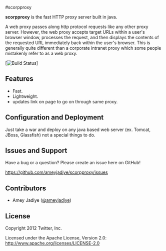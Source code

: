#scorpproxy

**scorpproxy** is the fast HTTP proxy server built in java.

A web proxy passes along http protocol requests like any other proxy server. However, the web proxy accepts target URLs within a user's browser window, processes the request, and then displays the contents of the requested URL immediately back within the user's browser. This is generally quite different than a corporate intranet proxy which some people mistakenly refer to as a web proxy.

[![Build Status](http://upload.wikimedia.org/wikipedia/commons/1/19/Forward_proxy_h2g2bob.svg)]

## Features

+ Fast.
+ Lightweight.
+ updates link on page to go on through same proxy.

## Configuration and Deployment

Just take a war and deploy on any java based web server (ex. Tomcat, JBoss, Glassfish) not a special things to do.

## Issues and Support

Have a bug or a question? Please create an issue here on GitHub!

https://github.com/ameyjadiye/scorpproxy/issues

## Contributors

* Amey Jadiye ([@ameyjadiye](https://github.com/ameyjadiye))

## License

Copyright 2012 Twitter, Inc.

Licensed under the Apache License, Version 2.0: http://www.apache.org/licenses/LICENSE-2.0
